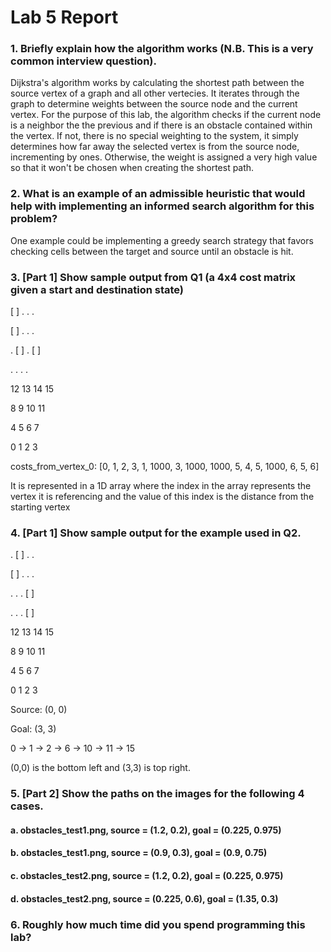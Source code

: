 # Lab 5 Report #

### 1. Briefly explain how the algorithm works (N.B. This is a very common interview question). ###
Dijkstra's algorithm works by calculating the shortest path between the source vertex of a graph and all other vertecies. It iterates through the graph to determine weights between the source node and the current vertex. For the purpose of this lab, the algorithm checks if the current node is a neighbor the the previous and if there is an obstacle contained within the vertex. If not, there is no special weighting to the system, it simply determines how far away the selected vertex is from the source node, incrementing by ones. Otherwise, the weight is assigned a very high value so that it won't be chosen when creating the shortest path. 

### 2. What is an example of an admissible heuristic that would help with implementing an informed search algorithm for this problem? ###
One example could be implementing a greedy search strategy that favors checking cells between the target and source until an obstacle is hit. 


### 3. [Part 1] Show sample output from Q1 (a 4x4 cost matrix given a start and destination state) ###
 [ ]  .    .    .  
 
[ ]   .    .    .  

 .   [ ]   .   [ ] 
 
 .    .    .    .  
 
 
 
 12  13  14  15 
 
 8   9   10  11 
 
 4   5   6   7 
 
 0   1   2   3 
 
 
costs_from_vertex_0: [0, 1, 2, 3, 1, 1000, 3, 1000, 1000, 5, 4, 5, 1000, 6, 5, 6]

It is represented in a 1D array where the index in the array represents the vertex it is referencing and the value of this index is the distance from the starting vertex



### 4. [Part 1] Show sample output for the example used in Q2. ###
 .  [ ]  .   . 
  
[ ]  .   .   . 

 .   .   .  [ ] 
 
 .   .   .  [ ] 
 
 12  13  14  15 
 
 8   9   10  11 
 
 4   5   6   7  
 
 0   1   2   3 
 
Source: (0, 0)

Goal: (3, 3)


0 -> 1 -> 2 -> 6 -> 10 -> 11 -> 15

(0,0) is the bottom left and (3,3) is top right. 

### 5. [Part 2] Show the paths on the images for the following 4 cases. ###
#### a. obstacles_test1.png, source = (1.2, 0.2), goal = (0.225, 0.975) ####
#### b. obstacles_test1.png, source = (0.9, 0.3), goal = (0.9, 0.75) ####
#### c. obstacles_test2.png, source = (1.2, 0.2), goal = (0.225, 0.975) ####
#### d. obstacles_test2.png, source = (0.225, 0.6), goal = (1.35, 0.3) ####


### 6. Roughly how much time did you spend programming this lab? ###

